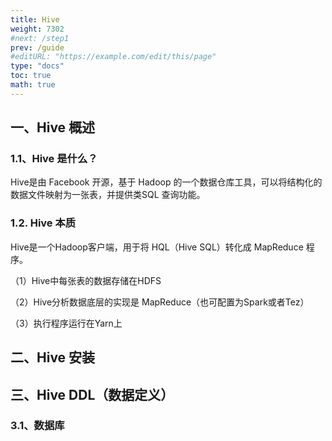 ```yaml
---
title: Hive
weight: 7302
#next: /step1
prev: /guide
#editURL: "https://example.com/edit/this/page"
type: "docs"
toc: true
math: true
---
```




## 一、Hive 概述

### 1.1、Hive 是什么？

Hive是由 Facebook 开源，基于 Hadoop 的一个数据仓库工具，可以将结构化的数据文件映射为一张表，并提供类SQL 查询功能。

### 1.2. Hive 本质

Hive是一个Hadoop客户端，用于将 HQL（Hive SQL）转化成 MapReduce 程序。

（1）Hive中每张表的数据存储在HDFS

（2）Hive分析数据底层的实现是 MapReduce（也可配置为Spark或者Tez） 

（3）执行程序运行在Yarn上



## 二、Hive 安装



## 三、Hive DDL（数据定义）

### 3.1、数据库


























